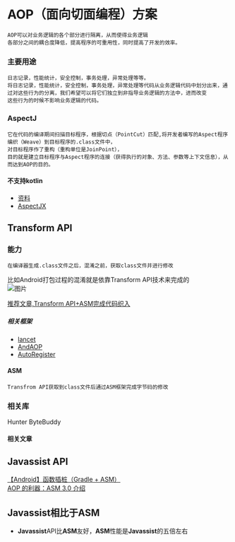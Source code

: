 
# AOP（面向切面编程）方案
    AOP可以对业务逻辑的各个部分进行隔离，从而使得业务逻辑
    各部分之间的耦合度降低，提高程序的可重用性，同时提高了开发的效率。
### 主要用途
    日志记录，性能统计，安全控制，事务处理，异常处理等等。
    将日志记录，性能统计，安全控制，事务处理，异常处理等代码从业务逻辑代码中划分出来，通过对这些行为的分离，我们希望可以将它们独立到非指导业务逻辑的方法中，进而改变
    这些行为的时候不影响业务逻辑的代码。

### AspectJ
    它在代码的编译期间扫描目标程序，根据切点（PointCut）匹配,将开发者编写的Aspect程序编织（Weave）到目标程序的.class文件中，  
    对目标程序作了重构（重构单位是JoinPoint），  
    目的就是建立目标程序与Aspect程序的连接（获得执行的对象、方法、参数等上下文信息），从而达到AOP的目的。
#### 不支持kotlin
* [资料](https://blog.csdn.net/weelyy/article/details/78987087)
* [AspectJX](https://github.com/HujiangTechnology/gradle_plugin_android_aspectjx)
##  Transform API
### 能力
    在编译器生成.class文件之后，混淆之前，获取class文件并进行修改
比如Android打包过程的混淆就是依靠Transform API技术来完成的  
![图片](https://oscimg.oschina.net/oscnet/86f8adb0-8713-4349-b2f7-384fcf81a64b.png)

[推荐文章,Transform API+ASM完成代码织入](https://my.oschina.net/u/4568043/blog/4521743)  
##### 相关框架
* [lancet](https://github.com/eleme/lancet)
* [AndAOP](https://github.com/luckybilly/AndAOP)
* [AutoRegister](https://github.com/luckybilly/AutoRegister)
#### ASM
    Transfrom API获取到class文件后通过ASM框架完成字节码的修改

### 相关库
Hunter
ByteBuddy
#### 相关文章
## Javassist API
[【Android】函数插桩（Gradle + ASM）](https://www.jianshu.com/p/16ed4d233fd1)  
[AOP 的利器：ASM 3.0 介绍](https://developer.ibm.com/zh/articles/j-lo-asm30/)

## Javassist相比于ASM
* **Javassist**API比**ASM**友好，**ASM**性能是**Javassist**的五倍左右
